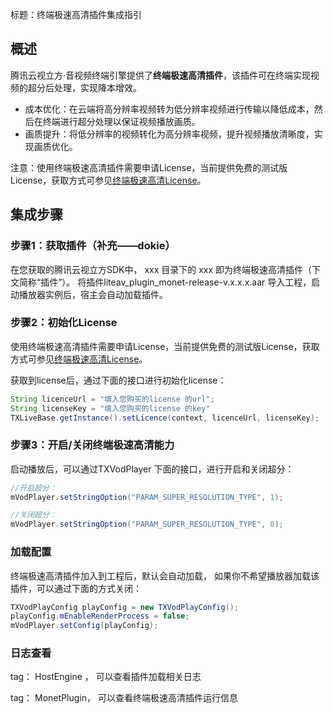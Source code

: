 标题：终端极速高清插件集成指引

## 概述
腾讯云视立方·音视频终端引擎提供了**终端极速高清插件**，该插件可在终端实现视频的超分后处理，实现降本增效。

* 成本优化：在云端将高分辨率视频转为低分辨率视频进行传输以降低成本，然后在终端进行超分处理以保证视频播放画质。
* 画质提升：将低分辨率的视频转化为高分辨率视频，提升视频播放清晰度，实现画质优化。

注意：使用终端极速高清插件需要申请License，当前提供免费的测试版License，获取方式可参见[终端极速高清License](另一篇文档)。

## 集成步骤

### 步骤1：获取插件（补充——dokie）
在您获取的腾讯云视立方SDK中， xxx 目录下的 xxx 即为终端极速高清插件（下文简称“插件”）。
将插件liteav_plugin_monet-release-v.x.x.x.aar 导入工程，启动播放器实例后，宿主会自动加载插件。

### 步骤2：初始化License
使用终端极速高清插件需要申请License，当前提供免费的测试版License，获取方式可参见[终端极速高清License](另一篇文档)。

获取到license后，通过下面的接口进行初始化license：

```java
String licenceUrl = "填入您购买的license 的url";
String licenseKey = "填入您购买的license 的key"
TXLiveBase.getInstance().setLicence(context, licenceUrl, licenseKey);
```

### 步骤3：开启/关闭终端极速高清能力
启动播放后，可以通过TXVodPlayer 下面的接口，进行开启和关闭超分：

```java
//开启超分：    
mVodPlayer.setStringOption("PARAM_SUPER_RESOLUTION_TYPE", 1);

//关闭超分：
mVodPlayer.setStringOption("PARAM_SUPER_RESOLUTION_TYPE", 0);
```

### 加载配置

终端极速高清插件加入到工程后，默认会自动加载， 如果你不希望播放器加载该插件，可以通过下面的方式关闭：

```java
TXVodPlayConfig playConfig = new TXVodPlayConfig();
playConfig.mEnableRenderProcess = false;
mVodPlayer.setConfig(playConfig);
```

### 日志查看

tag： HostEngine ， 可以查看插件加载相关日志

tag： MonetPlugin，  可以查看终端极速高清插件运行信息

